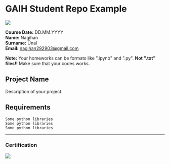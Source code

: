 # GAIH Student Repo Example
![](img/newlogo.png)

**Course Date:** DD.MM.YYYY  
**Name:** Nagihan  
**Surname:** Ünal  
**Email:** nagihan292903@gmail.com  

**Note:** Your homeworks can be formats like ".ipynb" and ".py". **Not ".txt" files!!** Make sure that your codes works.  

## Project Name
Description of your project.

## Requirements
```
Some python libraries
Some python libraries
Some python libraries
```
---

### Certification
![](img/TopLearnerCertificate.png)

